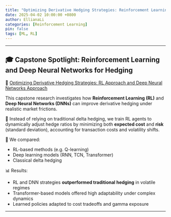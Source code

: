 ```yaml
---
title: "Optimizing Derivative Hedging Strategies: Reinforcement Learning Approach and Deep Neural Networks Approach"
date: 2025-04-02 10:00:00 +0800
author: EllianaLi
categories: [Reinforcement Learning]
pin: false
tags: [ML, RL]
---
```


---

## 🎓 Capstone Spotlight: Reinforcement Learning and Deep Neural Networks for Hedging

📄 [Optimizing Derivative Hedging Strategies: RL Approach and Deep Neural Networks Approach](https://ellianali.github.io/assets/pdf/Final_BinxiLi_Capstone.pdf)

This capstone research investigates how **Reinforcement Learning (RL)** and **Deep Neural Networks (DNNs)** can improve derivative hedging under realistic market frictions.

📌 Instead of relying on traditional delta hedging, we train RL agents to dynamically adjust hedge ratios by minimizing both **expected cost** and **risk** (standard deviation), accounting for transaction costs and volatility shifts.

🧪 We compared:
- RL-based methods (e.g. Q-learning)
- Deep learning models (RNN, TCN, Transformer)
- Classical delta hedging

📊 Results:
- RL and DNN strategies **outperformed traditional hedging** in volatile regimes
- Transformer-based models offered high adaptability under complex dynamics
- Learned policies adapted to cost tradeoffs and gamma exposure

---




